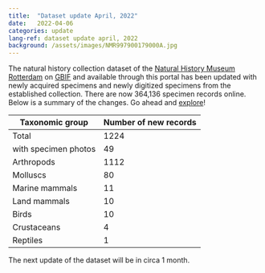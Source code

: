 ```yaml
---
title:  "Dataset update April, 2022"
date:   2022-04-06
categories: update
lang-ref: dataset update april, 2022
background: /assets/images/NMR997900179000A.jpg
---
```


The natural history collection dataset of the [Natural History Museum Rotterdam](https://www.hetnatuurhistorisch.nl/en) on [GBIF](https://www.gbif.org/) and available through this portal has been updated with newly acquired specimens and newly digitized specimens from the established collection. There are now 364,136 specimen records online. Below is a summary of the changes. Go ahead and [explore](https://specimens.hetnatuurhistorisch.nl/data)!

Taxonomic group | Number of new records
---------- | ---------- 
Total | 1224
with specimen photos | 49
Arthropods | 1112
Molluscs | 80
Marine mammals | 11
Land mammals | 10
Birds | 10
Crustaceans | 4
Reptiles | 1

The next update of the dataset will be in circa 1 month.
